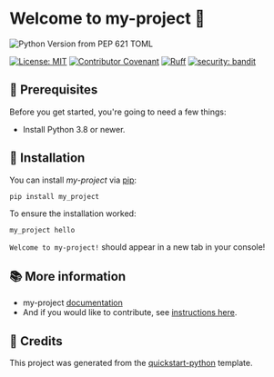 # Welcome to my-project 👋


![Python Version from PEP 621 TOML](https://img.shields.io/python/required-version-toml?tomlFilePath=https%3A%2F%2Fgithub.com%2Fnumpy%2Fnumpy%2Fblob%2Fmain%2Fpyproject.toml)


[![License: MIT](https://img.shields.io/badge/License-MIT-yellow.svg)](LICENSE)
[![Contributor Covenant](https://img.shields.io/badge/Contributor%20Covenant-2.1-4baaaa.svg)](CODE_OF_CONDUCT.md)
[![Ruff](https://img.shields.io/endpoint?url=https://raw.githubusercontent.com/astral-sh/ruff/main/assets/badge/v2.json)](https://github.com/astral-sh/ruff)
[![security: bandit](https://img.shields.io/badge/security-bandit-yellow.svg)](https://github.com/PyCQA/bandit)



## 🔧 Prerequisites

Before you get started, you're going to need a few things:

- Install Python 3.8 or newer.

## 🚀 Installation

You can install _my-project_ via [pip]:

```commandline
pip install my_project
```

To ensure the installation worked:

```commandline
my_project hello
```

`Welcome to my-project!` should appear in a new tab in your console!

[pip]: https://pypi.org/project/pip/

## 📚 More information

- my-project [documentation](https://github.airbus.corp/pages//my-project/)
- And if you would like to contribute, see [instructions here].

[instructions here]: CONTRIBUTING.md

## 📌 Credits

This project was generated from the [quickstart-python] template.

[quickstart-python]: https://github.airbus.corp/Airbus/quickstart-python
